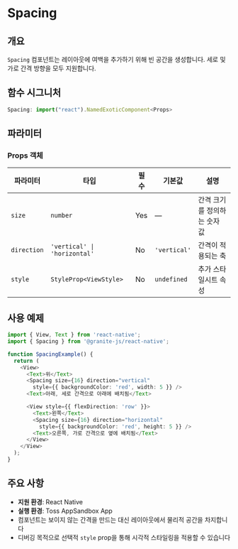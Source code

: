 # Spacing

## 개요

`Spacing` 컴포넌트는 레이아웃에 여백을 추가하기 위해 빈 공간을 생성합니다. 세로 및 가로 간격 방향을 모두 지원합니다.

## 함수 시그니처

```typescript
Spacing: import("react").NamedExoticComponent<Props>
```

## 파라미터

### Props 객체

| 파라미터 | 타입 | 필수 | 기본값 | 설명 |
|---------|------|------|-------|------|
| `size` | `number` | Yes | — | 간격 크기를 정의하는 숫자 값 |
| `direction` | `'vertical' \| 'horizontal'` | No | `'vertical'` | 간격이 적용되는 축 |
| `style` | `StyleProp<ViewStyle>` | No | `undefined` | 추가 스타일시트 속성 |

## 사용 예제

```typescript
import { View, Text } from 'react-native';
import { Spacing } from '@granite-js/react-native';

function SpacingExample() {
  return (
    <View>
      <Text>위</Text>
      <Spacing size={16} direction="vertical"
        style={{ backgroundColor: 'red', width: 5 }} />
      <Text>아래, 세로 간격으로 아래에 배치됨</Text>

      <View style={{ flexDirection: 'row' }}>
        <Text>왼쪽</Text>
        <Spacing size={16} direction="horizontal"
          style={{ backgroundColor: 'red', height: 5 }} />
        <Text>오른쪽, 가로 간격으로 옆에 배치됨</Text>
      </View>
    </View>
  );
}
```

## 주요 사항

- **지원 환경**: React Native
- **실행 환경**: Toss AppSandbox App
- 컴포넌트는 보이지 않는 간격을 만드는 대신 레이아웃에서 물리적 공간을 차지합니다
- 디버깅 목적으로 선택적 `style` prop을 통해 시각적 스타일링을 적용할 수 있습니다
